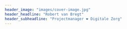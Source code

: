 ```yaml
---
header_image: "images/cover-image.jpg"
header_headline: "Robert van Bregt"
header_subheadline: "Projectmanager ❤️ Digitale Zorg"
---
```

